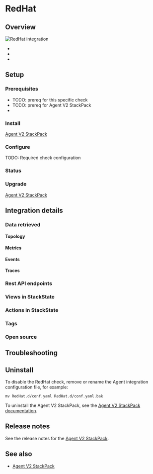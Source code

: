 # RedHat

## Overview



![RedHat integration](/.gitbook/assets/stackpack-agent-RedHat.png)

* 
* 
* 

## Setup

### Prerequisites

* TODO: prereq for this specific check
* TODO: prereq for Agent V2 StackPack
*

### Install

[Agent V2 StackPack](/stackpacks/integrations/agent.md)

### Configure

TODO: Required check configuration

### Status

### Upgrade

[Agent V2 StackPack](/stackpacks/integrations/agent.md)

## Integration details

### Data retrieved

#### Topology

#### Metrics

#### Events

#### Traces

### Rest API endpoints

### Views in StackState

### Actions in StackState

### Tags

### Open source

## Troubleshooting

## Uninstall

To disable the RedHat check, remove or rename the Agent integration configuration file, for example:

```buildoutcfg
mv RedHat.d/conf.yaml RedHat.d/conf.yaml.bak
```

To uninstall the Agent V2 StackPack, see the [Agent V2 StackPack documentation](/stackpacks/integrations/agent.md).

## Release notes

See the release notes for the [Agent V2 StackPack](/stackpacks/integrations/agent.md).

## See also

* [Agent V2 StackPack](/stackpacks/integrations/agent.md)


